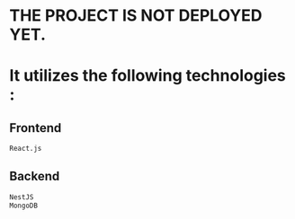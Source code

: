 <h1>THE PROJECT IS NOT DEPLOYED YET.</h1>

<h1>It utilizes the following technologies :</h1>

<h2>Frontend</h2>

```bash
React.js
```

<h2>Backend</h2>

```bash
NestJS
MongoDB
```